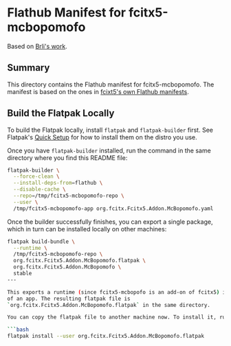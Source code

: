 # Flathub Manifest for fcitx5-mcbopomofo

Based on [Brli's work](https://github.com/Brli/flatpak.fcitx5-mcbopomofo).

## Summary

This directory contains the Flathub manifest for fcitx5-mcbopomofo. The
manifest is based on the ones in [fcixt5's own Flathub
manifests](https://github.com/fcitx/flatpak-fcitx5).

## Build the Flatpak Locally

To build the Flatpak locally, install `flatpak` and `flatpak-builder` first.
See Flatpak's [Quick Setup](https://flatpak.org/setup/) for how to install them
on the distro you use.

Once you have `flatpak-builder` installed, run the command in the same
directory where you find this README file:

```bash
flatpak-builder \
  --force-clean \
  --install-deps-from=flathub \
  --disable-cache \
  --repo=/tmp/fcitx5-mcbopomofo-repo \
  --user \
  /tmp/fcitx5-mcbopomofo-app org.fcitx.Fcitx5.Addon.McBopomofo.yaml
```

Once the builder successfully finishes, you can export a single package, which
in turn can be installed locally on other machines:

```bash
flatpak build-bundle \
  --runtime \
  /tmp/fcitx5-mcbopomofo-repo \
  org.fcitx.Fcitx5.Addon.McBopomofo.flatpak \
  org.fcitx.Fcitx5.Addon.McBopomofo \
  stable
---

This exports a runtime (since fcitx5-mcbopofo is an add-on of fcitx5) instead
of an app. The resulting flatpak file is
`org.fcitx.Fcitx5.Addon.McBopomofo.flatpak` in the same directory.

You can copy the flatpak file to another machine now. To install it, run:

```bash
flatpak install --user org.fcitx.Fcitx5.Addon.McBopomofo.flatpak
```
